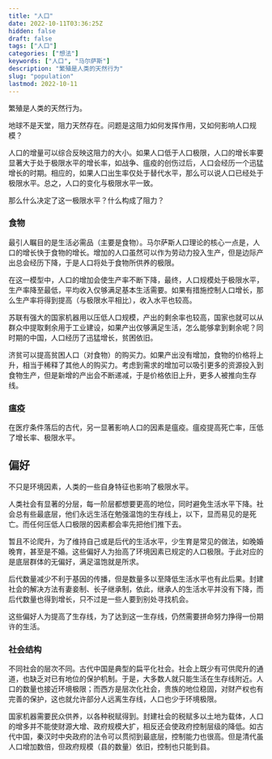 ```yaml
---
title: "人口"
date: 2022-10-11T03:36:25Z
hidden: false
draft: false
tags: ["人口"]
categories: ["想法"]
keywords: ["人口", "马尔萨斯"]
description: "繁殖是人类的天然行为"
slug: "population"
lastmod: 2022-10-11
---
```


繁殖是人类的天然行为。

地球不是天堂，阻力天然存在。问题是这阻力如何发挥作用，又如何影响人口规模？

人口的增量可以综合反映这阻力的大小。如果人口低于人口极限，人口的增长率要显著大于处于极限水平的增长率，如战争、瘟疫的创伤过后，人口会经历一个迅猛增长的时期。相应的，如果人口出生率仅处于替代水平，那么可以说人口已经处于极限水平。总之，人口的变化与极限水平一致。

那么什么决定了这一极限水平？什么构成了阻力？

### 食物

最引人瞩目的是生活必需品（主要是食物）。马尔萨斯人口理论的核心一点是，人口的增长快于食物的增长。增加的人口虽然可以作为劳动力投入生产，但是边际产出总会经历下降，于是人口将处于食物所供养的极限。

在这一模型中，人口的增加会使生产率不断下降，最终，人口规模处于极限水平，生产率降至最低，平均收入仅够满足基本生活需要。如果有措施控制人口增长，那么生产率将得到提高（与极限水平相比），收入水平也较高。

苏联有强大的国家机器用以压低人口规模，产出的剩余率也较高，国家也就可以从群众中提取剩余用于工业建设，如果产出仅够满足生活，怎么能够拿到剩余呢？同时期的中国，人口经历了迅猛增长，贫困依旧。

济贫可以提高贫困人口（对食物）的购买力。如果产出没有增加，食物的价格将上升，相当于稀释了其他人的购买力。考虑到需求的增加可以吸引更多的资源投入到食物生产，但是新增的产出会不断递减，于是价格依旧上升，更多人被推向生存线。

### 瘟疫

在医疗条件落后的古代，另一显著影响人口的因素是瘟疫。瘟疫提高死亡率，压低了增长率、极限水平。

## 偏好

不只是环境因素，人类的一些自身特征也影响了极限水平。

人类社会有显著的分层，每一阶层都想要更高的地位，同时避免生活水平下降。社会总有些最底层，他们永远生活在勉强温饱的生存线上，以下，显而易见的是死亡。而任何压低人口极限的因素都会率先把他们推下去。

暂且不论爬升，为了维持自己或是后代的生活水平，少生育是常见的做法，如晚婚晚育，甚至是不婚。这些偏好人为抬高了环境因素已规定的人口极限。于此对应的是底层群体的无偏好，满足温饱就是所求。

后代数量减少不利于基因的传播，但是数量多以至降低生活水平也有此后果。封建社会的解决方法有妻妾制、长子继承制，依此，继承人的生活水平并没有下降，而后代数量也得到增长，只不过是一些人要到别处寻找机会。

这些偏好人为提高了生存线，为了达到这一生存线，仍然需要拼命努力挣得一份期许的生活。

### 社会结构

不同社会的层次不同。古代中国是典型的扁平化社会。社会上既少有可供爬升的通道，也缺乏对已有地位的保护机制。于是，大多数人就只能生活在生存线附近。人口的数量也接近环境极限；而西方是层次化社会，贵族的地位稳固，对财产权也有完善的保护，这也就允许部分人远离生存线，人口也少于环境极限。

国家机器需要民众供养，以各种税赋得到。封建社会的税赋多以土地为载体，人口的增多并不能使财源大增、政府规模大扩，相反还会使政府控制层级的降低。如古代中国，秦汉时中央政府的法令可以贯彻到最底层，控制能力也很高。但是清代虽人口增加数倍，但政府规模（县的数量）依旧，控制也只能到县。
